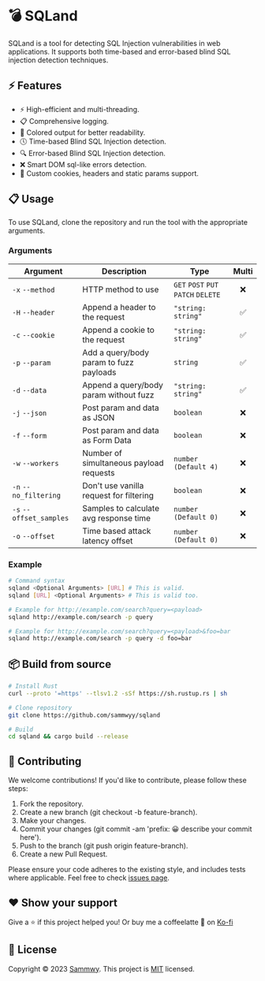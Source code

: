 # 💣 SQLand

SQLand is a tool for detecting SQL Injection vulnerabilities in web applications. It supports both time-based and error-based blind SQL injection detection techniques.

## ⚡ Features

- ⚡  High-efficient and multi-threading.
- 📋 Comprehensive logging.
- 🌈 Colored output for better readability.
- 🕔 Time-based Blind SQL Injection detection.
- 🔍 Error-based Blind SQL Injection detection.
- ❌ Smart DOM sql-like errors detection.
- 🍪 Custom cookies, headers and static params support.

## 📋 Usage

To use SQLand, clone the repository and run the tool with the appropriate arguments.

### Arguments

| Argument                 | Description                               | Type                                | Multi |
|--------------------------|-------------------------------------------|-------------------------------------|:-----:|
| `-x` `--method`          | HTTP method to use                        | `GET` `POST` `PUT` `PATCH` `DELETE` | ❌   |
| `-H` `--header`          | Append a header to the request            | `"string: string"`                  | ✅   |
| `-c` `--cookie`          | Append a cookie to the request            | `"string: string"`                  | ✅   |
| `-p` `--param`           | Add a query/body param to fuzz payloads   | `string`                            | ✅   |
| `-d` `--data`            | Append a query/body param without fuzz    | `"string: string"`                  | ✅   |
| `-j` `--json`            | Post param and data as JSON               | `boolean`                           | ❌   |
| `-f` `--form`            | Post param and data as Form Data          | `boolean`                           | ❌   |
| `-w` `--workers`         | Number of simultaneous payload requests   | `number (Default 4)`                | ❌   |
| `-n` `--no_filtering`    | Don't use vanilla request for filtering   | `boolean`                           | ❌   |
| `-s` `--offset_samples`  | Samples to calculate avg response time    | `number (Default 0)`                | ❌   |
| `-o` `--offset`          | Time based attack latency offset          | `number (Default 0)`                | ❌   |

### Example

```bash
# Command syntax
sqland <Optional Arguments> [URL] # This is valid.
sqland [URL] <Optional Arguments> # This is valid too.

# Example for http://example.com/search?query=<payload>
sqland http://example.com/search -p query

# Example for http://example.com/search?query=<payload>&foo=bar
sqland http://example.com/search -p query -d foo=bar
```

## 📦 Build from source

```bash
# Install Rust
curl --proto '=https' --tlsv1.2 -sSf https://sh.rustup.rs | sh

# Clone repository
git clone https://github.com/sammwyy/sqland

# Build
cd sqland && cargo build --release
```

## 🤝 Contributing

We welcome contributions! If you'd like to contribute, please follow these steps:

1. Fork the repository.
2. Create a new branch (git checkout -b feature-branch).
3. Make your changes.
4. Commit your changes (git commit -am 'prefix: 😀 describe your commit here').
5. Push to the branch (git push origin feature-branch).
6. Create a new Pull Request.

Please ensure your code adheres to the existing style, and includes tests where applicable. Feel free to check [issues page](https://github.com/sammwyy/sqland/issues).

## ❤️ Show your support

Give a ⭐️ if this project helped you! Or buy me a coffeelatte 🙌 on [Ko-fi](https://ko-fi.com/sammwy)

## 📝 License

Copyright © 2023 [Sammwy](https://github.com/sammwyy). This project is [MIT](LICENSE) licensed.
